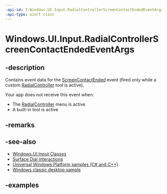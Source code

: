 ```yaml
---
-api-id: T:Windows.UI.Input.RadialControllerScreenContactEndedEventArgs
-api-type: winrt class
---
```


<!-- Class syntax.
public class RadialControllerScreenContactEndedEventArgs 
-->

# Windows.UI.Input.RadialControllerScreenContactEndedEventArgs

## -description
Contains event data for the [ScreenContactEnded](radialcontroller_screencontactended.md) event (fired only while a custom [RadialController](radialcontroller.md) tool is active).


Your app does not receive this event when:

+ The [RadialController](radialcontroller.md) menu is active
+ A built-in tool is active

## -remarks

## -see-also
- [Windows.UI.Input Classes](windows_ui_input_classes.md)
- [Surface Dial interactions](https://msdn.microsoft.com/windows/uwp/input-and-devices/windows-wheel-interactions)
- [Universal Windows Platform samples (C# and C++)](https://go.microsoft.com/fwlink/?linkid=832713)
- [Windows classic desktop sample](https://aka.ms/radialcontrollerclassicsample)

## -examples

